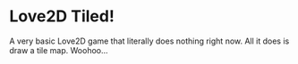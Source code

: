 # Love2D Tiled!

A very basic Love2D game that literally does nothing right now. All it does is draw a tile map. Woohoo...